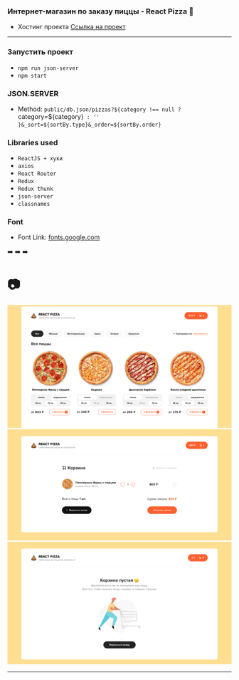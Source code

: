 ### Интернет-магазин по заказу пиццы - React Pizza :pizza:

- Хостинг проекта
[Ссылка на проект](https://react-pizza-js.herokuapp.com/)
---
### Запустить проект
- `npm run json-server`
- `npm start`

### JSON.SERVER 
- Method: `public/db.json/pizzas?${category !== null ? `category=${category}` : ''
			}&_sort=${sortBy.type}&_order=${sortBy.order}`

### Libraries used

- `ReactJS + хуки`
- `axios`
- `React Router`
- `Redux`
- `Redux thunk`
- `json-server`
- `classnames`

### Font

- Font Link: [fonts.google.com](https://fonts.google.com/specimen/Montserrat?query=m)

:arrow_right: :arrow_right: :arrow_right:

# :camera:

![screen1](screen1.png)
![screen1](screen2.png)
![screen1](screen3.png)

---


